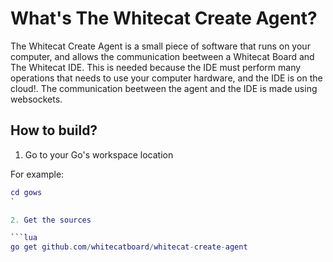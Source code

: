 # What's The Whitecat Create Agent?

The Whitecat Create Agent is a small piece of software that runs on your computer, and allows the communication beetween a Whitecat Board and The Whitecat IDE. This is needed because the IDE must perform many operations that needs to use your computer hardware, and the IDE is on the cloud!. The communication beetween the agent and the IDE is made using websockets.

## How to build?

1. Go to your Go's workspace location

For example:
```lua
cd gows
`

2. Get the sources

```lua
go get github.com/whitecatboard/whitecat-create-agent
```




